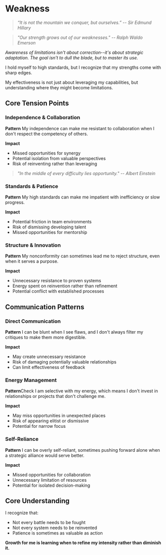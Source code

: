 # Weakness

> *“It is not the mountain we conquer, but ourselves.” -- Sir Edmund Hillary*

> *"Our strength grows out of our weaknesses." -- Ralph Waldo Emerson*

*Awareness of limitations isn't about correction--it's about strategic adaptation. The goal isn't to dull the blade, but to master its use.*

I hold myself to high standards, but I recognize that my strengths come with sharp edges.

My effectiveness is not just about leveraging my capabilities, but understanding where they might become limitations.

## Core Tension Points

### Independence & Collaboration
**Pattern**
My independence can make me resistant to collaboration when I don't respect the competency of others.

**Impact**
- Missed opportunities for synergy
- Potential isolation from valuable perspectives
- Risk of reinventing rather than leveraging

> *"In the middle of every difficulty lies opportunity." -- Albert Einstein*

### Standards & Patience
**Pattern**
My high standards can make me impatient with inefficiency or slow progress.

**Impact**
- Potential friction in team environments
- Risk of dismissing developing talent
- Missed opportunities for mentorship

### Structure & Innovation
**Pattern**
My nonconformity can sometimes lead me to reject structure, even when it serves a purpose.

**Impact**
- Unnecessary resistance to proven systems
- Energy spent on reinvention rather than refinement
- Potential conflict with established processes

## Communication Patterns

### Direct Communication
**Pattern**
I can be blunt when I see flaws, and I don't always filter my critiques to make them more digestible.

**Impact**
- May create unnecessary resistance
- Risk of damaging potentially valuable relationships
- Can limit effectiveness of feedback

### Energy Management
**Pattern**Check
I am selective with my energy, which means I don't invest in relationships or projects that don't challenge me.

**Impact**
- May miss opportunities in unexpected places
- Risk of appearing elitist or dismissive
- Potential for narrow focus

### Self-Reliance
**Pattern**
I can be overly self-reliant, sometimes pushing forward alone when a strategic alliance would serve better.

**Impact**
- Missed opportunities for collaboration
- Unnecessary limitation of resources
- Potential for isolated decision-making

## Core Understanding

I recognize that:
- Not every battle needs to be fought
- Not every system needs to be reinvented
- Patience is sometimes as valuable as action

**Growth for me is learning when to refine my intensity rather than diminish it.**